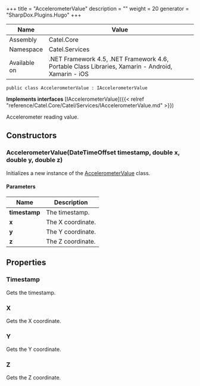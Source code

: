 

+++
title = "AccelerometerValue" 
description = ""
weight = 20
generator = "SharpDox.Plugins.Hugo"
+++

Name|Value
---|---
Assembly|Catel.Core
Namespace|Catel.Services
Available on|.NET Framework 4.5, .NET Framework 4.6, Portable Class Libraries, Xamarin - Android, Xamarin - iOS

```
public class AccelerometerValue : IAccelerometerValue
```

**Implements interfaces**
[IAccelerometerValue]({{&lt; relref "reference/Catel.Core/Catel/Services/IAccelerometerValue.md" &gt;}})

Accelerometer reading value.

## Constructors

### AccelerometerValue(DateTimeOffset timestamp, double x, double y, double z)

Initializes a new instance of the [AccelerometerValue](#) class.

#### Parameters

Name|Description
---|---
**timestamp**|The timestamp.
**x**|The X coordinate.
**y**|The Y coordinate.
**z**|The Z coordinate.

## Properties

### Timestamp

Gets the timestamp.

### X

Gets the X coordinate.

### Y

Gets the Y coordinate.

### Z

Gets the Z coordinate.

